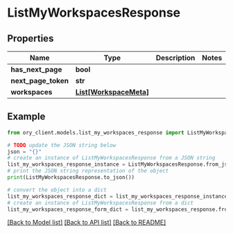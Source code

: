 # ListMyWorkspacesResponse


## Properties

Name | Type | Description | Notes
------------ | ------------- | ------------- | -------------
**has_next_page** | **bool** |  | 
**next_page_token** | **str** |  | 
**workspaces** | [**List[WorkspaceMeta]**](WorkspaceMeta.md) |  | 

## Example

```python
from ory_client.models.list_my_workspaces_response import ListMyWorkspacesResponse

# TODO update the JSON string below
json = "{}"
# create an instance of ListMyWorkspacesResponse from a JSON string
list_my_workspaces_response_instance = ListMyWorkspacesResponse.from_json(json)
# print the JSON string representation of the object
print(ListMyWorkspacesResponse.to_json())

# convert the object into a dict
list_my_workspaces_response_dict = list_my_workspaces_response_instance.to_dict()
# create an instance of ListMyWorkspacesResponse from a dict
list_my_workspaces_response_form_dict = list_my_workspaces_response.from_dict(list_my_workspaces_response_dict)
```
[[Back to Model list]](../README.md#documentation-for-models) [[Back to API list]](../README.md#documentation-for-api-endpoints) [[Back to README]](../README.md)



